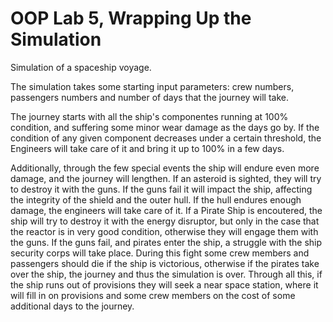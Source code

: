 # OOP Lab 5, Wrapping Up the Simulation

Simulation of a spaceship voyage.

The simulation takes some starting input parameters: crew numbers, passengers numbers and number of days that the journey will take.

The journey starts with all the ship's componentes running at 100% condition, and suffering some minor wear damage as the days go by. If the condition of any given component decreases under a certain threshold, the Engineers will take care of it and bring it up to 100% in a few days.

Additionally, through the few special events the ship will endure even more damage, and the journey will lengthen. 
If an asteroid is sighted, they will try to destroy it with the guns. If the guns fail it will impact the ship, affecting the integrity of the shield and the outer hull. If the hull endures enough damage, the engineers will take care of it.
If a Pirate Ship is encoutered, the ship will try to destroy it with the energy disruptor, but only in the case that the reactor is in very good condition, otherwise they will engage them with the guns. If the guns fail, and pirates enter the ship, a struggle with the ship security corps will take place. During this fight some crew members and passengers should die if the ship is victorious, otherwise if the pirates take over the ship, the journey and thus the simulation is over.
Through all this, if the ship runs out of provisions they will seek a near space station, where it will fill in on provisions and some crew members on the cost of some additional days to the journey.
